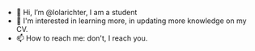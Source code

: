 - 👋 Hi, I’m @lolarichter, I am a student 
- 👀 I'm interested in learning more, in updating more knowledge on my CV.
- 📫 How to reach me: don't, I reach you.
